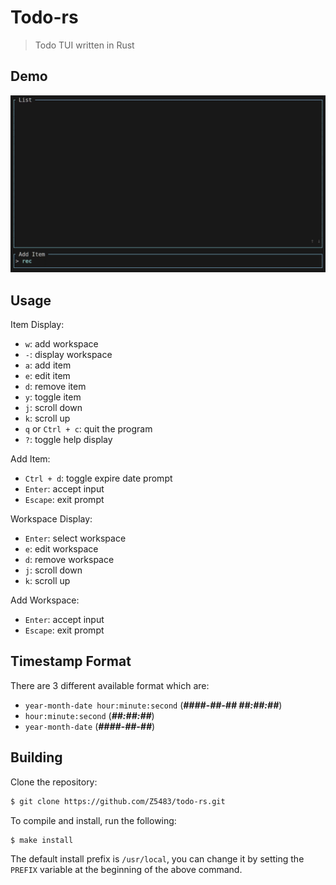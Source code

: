 # Todo-rs

> Todo TUI written in Rust

## Demo

![](./assets/demo.gif)

## Usage

Item Display:
- `w`: add workspace
- `-`: display workspace
- `a`: add item
- `e`: edit item
- `d`: remove item
- `y`: toggle item
- `j`: scroll down
- `k`: scroll up
- `q` or `Ctrl + c`: quit the program
- `?`: toggle help display

Add Item:
- `Ctrl + d`: toggle expire date prompt
- `Enter`: accept input
- `Escape`: exit prompt

Workspace Display:
- `Enter`: select workspace
- `e`: edit workspace
- `d`: remove workspace
- `j`: scroll down
- `k`: scroll up

Add Workspace:
- `Enter`: accept input
- `Escape`: exit prompt

## Timestamp Format

There are 3 different available format which are:

- `year-month-date hour:minute:second` (***####-##-## ##:##:##***)
- `hour:minute:second` (***##:##:##***)
- `year-month-date` (***####-##-##***)

## Building

Clone the repository:

``` sh
$ git clone https://github.com/Z5483/todo-rs.git
```

To compile and install, run the following:

``` sh
$ make install
```

The default install prefix is `/usr/local`, you can change it by setting the
`PREFIX` variable at the beginning of the above command.
